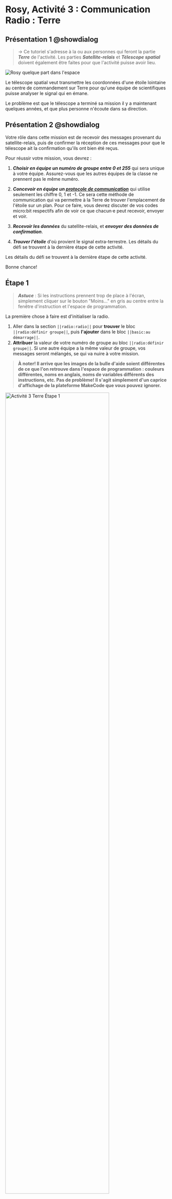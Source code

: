 # Rosy, Activité 3 : Communication Radio : Terre 

## Présentation 1 @showdialog

> -> Ce tutoriel s'adresse à la ou aux personnes qui feront la partie ***Terre*** de l'activité. Les parties ***Satellite-relais*** et ***Télescope spatial*** doivent également être faites pour que l'activité puisse avoir lieu.

![Rosy quelque part dans l'espace](https://raw.githubusercontent.com/GenieLabMtl/Rosy_microbit/master/static/images/Activity_03/Rosy_Terre_Mars.png)

Le télescope spatial veut transmettre les coordonnées d'une étoile lointaine au centre de commandement sur Terre pour qu'une équipe de scientifiques puisse analyser le signal qui en émane.

Le problème est que le télescope a terminé sa mission il y a maintenant quelques années, et que plus personne n'écoute dans sa direction.

## Présentation 2 @showdialog

Votre rôle dans cette mission est de recevoir des messages provenant du satellite-relais, puis de confirmer la réception de ces messages pour que le télescope ait la confirmation qu'ils ont bien été reçus.

Pour réussir votre mission, vous devrez :

1. ***Choisir en équipe un numéro de groupe entre 0 et 255*** qui sera unique à votre équipe. Assurez-vous que les autres équipes de la classe ne prennent pas le même numéro.

2. ***Concevoir en équipe un [protocole de communication](https://fr.wikipedia.org/wiki/Protocole_de_communication)*** qui utilise seulement les chiffre 0, 1 et -1. Ce sera cette méthode de communication qui va permettre à la Terre de trouver l'emplacement de l'étoile sur un plan. Pour ce faire, vous devrez discuter de vos codes micro:bit respectifs afin de voir ce que chacun·e peut recevoir, envoyer et voir.
3. ***Recevoir les données*** du satellite-relais, et ***envoyer des données de confirmation***.
4. ***Trouver l'étoile*** d'où provient le signal extra-terrestre. Les détails du défi se trouvent à la dernière étape de cette activité.

Les détails du défi se trouvent à la dernière étape de cette activité.

Bonne chance!


## Étape 1

> ***Astuce*** : Si les instructions prennent trop de place à l'écran, simplement cliquer sur le bouton "Moins..." en gris au centre entre la fenêtre d'instruction et l'espace de programmation.

La première chose à faire est d'initialiser la radio.

1. Aller dans la section ``||radio:radio||`` pour **trouver** le bloc ``||radio:définir groupe||``, puis **l'ajouter** dans le bloc ``||basic:au démarrage||``.
2. **Attribuer** la valeur de votre numéro de groupe au bloc ``||radio:définir groupe||``. Si une autre équipe a la même valeur de groupe, vos messages seront mélangés, se qui va nuire à votre mission.

>**À noter! Il arrive que les images de la bulle d'aide soient différentes de ce que l'on retrouve dans l'espace de programmation : couleurs différentes, noms en anglais, noms de variables différents des instructions, etc. Pas de problème! Il s'agit simplement d'un caprice d'affichage de la plateforme MakeCode que vous pouvez ignorer.**

<img alt="Activité 3 Terre Étape 1" src="https://raw.githubusercontent.com/GenieLabMtl/Rosy_microbit/master/static/images/Activity_03/Rosy_Act3_Terre_01.gif" width="80%">

```blocks
radio.setGroup(0)
```

## Étape 2

Lorsqu'une donnée est reçue du satellite-relais, nous voulons la voir affichée.

1. Toujours dans la section ``||radio:radio||``, **trouver** le bloc ``||radio:quand une donnée est reçue par radio name value||`` et **l'ajouter** à la page de programmation.
2. Aller dans ``||logic:logique||`` pour **trouver** le bloc ``||logic:si <vrai> alors||`` et **l'ajouter** dans le bloc radio que l'on vient de prendre.

<img alt="Activité 3 Terre Étape 2" src="https://raw.githubusercontent.com/GenieLabMtl/Rosy_microbit/master/static/images/Activity_03/Rosy_Act3_Terre_02.gif" width="80%">

```blocks
radio.onReceivedValue(function (name, value) {
    if (True) {
    }
})
```

## Étape 3

Il faut afficher la bonne image selon les données reçues, qui peuvent être 0, 1 ou -1. Commençons par recevoir les bons messages, qui sont sous forme de [chaînes de caractères](https://fr.wikipedia.org/wiki/Cha%C3%AEne_de_caract%C3%A8res).

1. Aller dans la section ``||logic:logique||``, **y trouver** ``||logic: " " = " "||``, et **l'ajouter** à la place de ``||logic:<vrai>||``.
2. Dans le cercle de gauche, **glisser** la variable ``||variables:name||`` qui se trouve dans ``||radio:quand une donnée est reçue par radio||``.
3. Dans le cercle de droite, **inscrire** "terre".

<img alt="Activité 3 Terre Étape 3" src="https://raw.githubusercontent.com/GenieLabMtl/Rosy_microbit/master/static/images/Activity_03/Rosy_Act3_Terre_03.gif" width="80%">

```blocks
radio.onReceivedValue(function (name, value) {
    if (name == "terre") {

    }
})
```

## Étape 4

Affichons maintenant les données reçues, puis nettoyons ensuite l'écran.

1. Dans la section ``||basic:base||``, **trouver** le bloc ``||basic:montrer nombre||`` et **l'ajouter** dans notre bloc ``||logic:si...alors||``.
2. **Glisser** la variable ``||variables:value||`` qui se trouve dans ``||radio:quand une donnée est reçue par radio||`` dans le cercle à droite dans ``||basic:montrer nombre||``.
3. Dans la section ``||basic:base||``, **trouver** le bloc ``||basic:pause (ms)||`` et **l'ajouter** à la suite.
4. **Trouver** le bloc ``||basic:effacer l'écran||`` et **l'ajouter** à la suite.

<img alt="Activité 3 Terre Étape 4" src="https://raw.githubusercontent.com/GenieLabMtl/Rosy_microbit/master/static/images/Activity_03/Rosy_Act3_Terre_04.gif" width="80%">

```blocks
radio.onReceivedValue(function (name, value) {
    if (name == "terre") {
        basic.showNumber(value)
        basic.pause(200)
        basic.clearScreen()
    }
})
```


## Étape 5

Nous voulons maintenant pouvoir envoyer des messages de confirmation. Ils peuvent être : *flèche à gauche* (ouest), *flèche à droite* (est), *flèche en haut* (nord), *flèche en bas* (sud), et *crochet de validation*.
Pour sélectionner le message à envoyer, nous allons utiliser l'[accéléromètre](https://fr.wikipedia.org/wiki/Acc%C3%A9l%C3%A9rom%C3%A8tre) du micro:bit.

1. Dans ``||input:entrée||``, **prendre** le bloc ``||input:lorsque le bouton A est pressé||``.
2. **Y insérer** le double bloc ``||logic:si <vrai> alors...sinon||`` de la section ``||logic:logique||``
3. **Aller** dans la section ``||logic:logique||``, y trouver l'hexagone ``||logic:plus petit que||``, et le **glisser** dans le premier ``||logic:si <vrai> alors||``.
4. Dans la section ``||input:entrée||``, **trouver** ``||input:accélération (mg)||`` et **l'ajouter** dans le cercle à gauche du ``||logic:plus petit que||``.

<img alt="Activité 3 Terre Étape 5" src="https://raw.githubusercontent.com/GenieLabMtl/Rosy_microbit/master/static/images/Activity_03/Rosy_Act3_Terre_05.gif" width="80%">

```blocks
input.onButtonPressed(Button.A, function () {
    if (input.acceleration(Dimension.X) < 0) {

    } else {

    }
})
```


## Étape 6

Lorsque le micro:bit penche vers la gauche et que l'on appuie sur le ``||input:bouton A||``, nous allons envoyer "o" pour Ouest. Ensuite, affichons ce que nous avons envoyé.

1. **Insérer** le bloc ``||radio:envoyer la chaîne "" par radio||`` de la section ``||radio:radio||`` sous le "si", et inscrire la lettre "o" dans ce bloc.
2. Dans la section ``||basic:base||``, **trouver** le bloc ``||basic:montrer la flèche||``, **l'ajouter** dans ce bloc et choisir "Ouest".
3. **Trouver** le bloc ``||basic:pause (ms)||`` et **l'ajouter** à la suite, puis **y inscrire** le nombre **100**.
4. **Trouver** le bloc ``||basic:effacer l'écran||`` et **l'ajouter** à la suite.

<img alt="Activité 3 Terre Étape 6" src="https://raw.githubusercontent.com/GenieLabMtl/Rosy_microbit/master/static/images/Activity_03/Rosy_Act3_Terre_06.gif" width="80%">

```blocks
input.onButtonPressed(Button.A, function () {
    if (input.acceleration(Dimension.X) < 0) {
        radio.sendString("o")
        basic.showArrow(ArrowNames.West)
        basic.pause(100)
        basic.clearScreen()
    } else {

    }
})
```

## Étape 7

Dans la section ``||logic:sinon||``, refaire la même chose, mais pour envoyer "e" pour Est.

1. **Insérer** le bloc ``||radio:envoyer la chaîne "" par radio||`` de la section ``||radio:radio||`` sous le ``||logic:sinon||``, et **inscrire** la lettre "**e**" dans ce bloc.
2. Dans la section ``||basic:base||``, trouver le bloc ``||basic:montrer la flèche||``, **l'ajouter** dans ce bloc et choisir "**Est**".
3. **Trouver** le bloc ``||basic:pause (ms)||`` et **l'ajouter** à la suite, puis y inscrire le nombre **100**.
4. **Trouver** le bloc ``||basic:effacer l'écran||`` et **l'ajouter** à la suite.

<img alt="Activité 3 Terre Étape 7" src="https://raw.githubusercontent.com/GenieLabMtl/Rosy_microbit/master/static/images/Activity_03/Rosy_Act3_Terre_07.gif" width="80%">

```blocks
input.onButtonPressed(Button.A, function () {
    if (input.acceleration(Dimension.X) < 0) {
        radio.sendString("o")
        basic.showArrow(ArrowNames.West)
        basic.pause(100)
        basic.clearScreen()
    } else {
        radio.sendString("e")
        basic.showArrow(ArrowNames.East)
        basic.pause(100)
        basic.clearScreen()
    }
})
```

## Étape 8

Refaire la même chose qu'aux étapes 5 à 7, mais pour "Nord" et "Sud". La fonction *Dupliquer* va nous aider.

1. Sur le bloc ``||input:lorsque le bouton A est pressé||`` que nous avons créé à l'étape précédente, faire clic droit, puis **Dupliquer**.
2. **Changer** le ``||input:bouton A||`` pour le ``||input:bouton B||``.
3. **Assigner** "Y" à ``||input:accélération (mg)||``.
4. **Changer** "o" pour "n", et "**Ouest**" pour "**Nord**".
5. **Changer** "e" pour "s", et "**Est**" pour "**Sud**".

<img alt="Activité 3 Terre Étape 8" src="https://raw.githubusercontent.com/GenieLabMtl/Rosy_microbit/master/static/images/Activity_03/Rosy_Act3_Terre_08.gif" width="80%">

```blocks
input.onButtonPressed(Button.B, function () {
    if (input.acceleration(Dimension.Y) < 0) {
        radio.sendString("n")
        basic.showArrow(ArrowNames.North)
        basic.pause(100)
        basic.clearScreen()
    } else {
        radio.sendString("s")
        basic.showArrow(ArrowNames.South)
        basic.pause(100)
        basic.clearScreen()
    }
})
```

## Étape 9

Pour aider à la communication, il est pratique d'envoyer un message de validation pour signaler que le message a été bien reçu. Appuyez sur les ``||input:boutons A et B||`` en même temps nous permettra d'envoyer ce message.

Pour se faire, ajoutons un troisième bloc ``||input:lorsque le bouton A est pressé||``.

1. **Créer** un nouveau ``||input:lorsque le bouton A est pressé||`` et **changer** le ``||input:bouton A||`` pour ``||input:bouton A+B||``.
2. **Y insérer** le bloc ``||radio:envoyer la chaîne "" par radio||`` de la section ``||radio:radio||``, et **y inscrire** "ok".

<img alt="Activité 3 Terre Étape 9" src="https://raw.githubusercontent.com/GenieLabMtl/Rosy_microbit/master/static/images/Activity_03/Rosy_Act3_Terre_09.gif" width="80%">

```blocks
input.onButtonPressed(Button.AB, function () {
    radio.sendString("ok")
})
```

## Étape 10

Lorsque le message de confirmation est envoyé, affichons aussi une confirmation visuelle à notre écran.

1. Dans la section ``||basic:base||``, **trouver** le bloc ``||basic:montrer l'icône||`` et **l'ajouter** à la suite de ``||radio:envoyer la chaîne "ok" par radio||``.
2. **Choisir** l'image du crochet de validation dans le bloc ``||basic:montrer l'icône||``.
3. **Trouver** le bloc ``||basic:pause (ms)||``, **l'ajouter** à la suite et **y inscrire** le nombre **100**.
4. **Trouver** le bloc ``||basic:effacer l'écran||`` et **l'ajouter** à la suite.

<img alt="Activité 3 Terre Étape 10" src="https://raw.githubusercontent.com/GenieLabMtl/Rosy_microbit/master/static/images/Activity_03/Rosy_Act3_Terre_10.gif" width="80%">

```blocks
input.onButtonPressed(Button.AB, function () {
    radio.sendString("ok")
    basic.showIcon(IconNames.Yes)
    basic.pause(100)
    basic.clearScreen()
})
```

## Étape 11 @showhint

Voilà, le code est maintenant prêt! Le voici au complet. N'oubliez pas de faire dérouler l'image d'aide vers le bas pour le voir au complet.

```blocks
input.onButtonPressed(Button.A, function () {
    if (input.acceleration(Dimension.X) < 0) {
        radio.sendString("o")
        basic.showArrow(ArrowNames.West)
        basic.pause(100)
        basic.clearScreen()
    } else {
        radio.sendString("e")
        basic.showArrow(ArrowNames.East)
        basic.pause(100)
        basic.clearScreen()
    }
})
input.onButtonPressed(Button.AB, function () {
    radio.sendString("ok")
    basic.showIcon(IconNames.Yes)
    basic.pause(100)
    basic.clearScreen()
})
input.onButtonPressed(Button.B, function () {
    if (input.acceleration(Dimension.Y) < 0) {
        radio.sendString("n")
        basic.showArrow(ArrowNames.North)
        basic.pause(100)
        basic.clearScreen()
    } else {
        radio.sendString("s")
        basic.showArrow(ArrowNames.South)
        basic.pause(100)
        basic.clearScreen()
    }
})
radio.onReceivedValue(function (name, value) {
    if (name == "terre") {
        basic.showNumber(value)
        basic.pause(200)
        basic.clearScreen()
    }
})
radio.setGroup(0)
```


## Étape 12

Il ne reste qu'à téléverser le code sur le micro:bit, et vous êtes prêt·e.

Si vous avez besoin de vous rafraîchir la mémoire au sujet du téléversement du code, [voyez ici la vidéo aide-mémoire](https://youtu.be/H8utNPE3sJo) par GénieLab, et [voici la procédure détaillée](https://makecode.microbit.org/device/usb) dans la documentation de MakeCode (en anglais seulement).


## Étape 13 @showdialog

Lorsque vos coéquipiers et coéquipières seront prêtes, vous pourrez commencer à recevoir et interpréter les données critiques à la mission, qui se trouvent à la prochaine étape.
En attendant, vous pouvez :

1. Vous pratiquer pour maitriser les boutons.
2. Pouvez-vous trouver une façon d'améliorer l'affichage à l'écran du micro:bit?

Lorsque tout le monde est prêt, aller à l'étape suivante.


## Étape 14 @showdialog

Votre défi : l'équipe du satellite-télescope va vous guider, en passant par le satellite-relais, pour trouver l'étoile d'où provient le message, à l'aide du plan suivant.

Voici le protocole de communication :

A) -1 veut dire une case vers la gauche
B) 1 veut dire une case vers la droite
C) Quand 0 est envoyé, ça veut dire que le déplacement horizontal est terminé, et qu'on commence le déplacement vertical
D) -1 veut alors dire une case vers le bas
E) 1 veut alors dire une case vers le haut
F) Pour vous assurer que les informations sont bien reçues, la Terre envoie un message de confirmation à chaque fois qu'elle reçoit un message : N pour vers le haut, S pour vers le bas, O pour vers la gauche, et E pour vers la droite.

1. Recevoir les informations de l'équipe satellite-relais et les interpréter selon le protocole établi.
2. En utilisant l'étoile Polaire (le centre de l'image) comme point de référence, suivre les indications reçues pour trouver la bonne étoile.

Une excellente communication entre toutes les équipes sera essentielle à la réussite de cette mission. Bonne chance!

![Charte des étoiles](https://raw.githubusercontent.com/GenieLabMtl/Rosy_microbit/master/static/images/Activity_03/ciel_etoiles_v3.jpg)